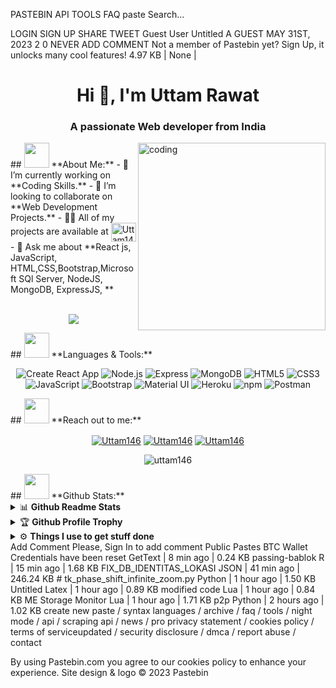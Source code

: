 PASTEBIN
API
TOOLS
FAQ
paste
Search...

LOGIN SIGN UP
SHARE
TWEET
Guest User
Untitled
A GUEST
MAY 31ST, 2023
2
0
NEVER
ADD COMMENT
Not a member of Pastebin yet? Sign Up, it unlocks many cool features!
 4.97 KB | None |  
     
<h1 align="center">Hi 👋, I'm Uttam Rawat</h1>
<h3 align="center">A passionate Web developer from India</h3>
<img align="right" alt="coding" width="300" src="https://images.squarespace-cdn.com/content/v1/5769fc401b631bab1addb2ab/1541580611624-TE64QGKRJG8SWAIUS7NS/ke17ZwdGBToddI8pDm48kPoswlzjSVMM-SxOp7CV59BZw-zPPgdn4jUwVcJE1ZvWQUxwkmyExglNqGp0IvTJZamWLI2zvYWH8K3-s_4yszcp2ryTI0HqTOaaUohrI8PI6FXy8c9PWtBlqAVlUS5izpdcIXDZqDYvprRqZ29Pw0o/coding-freak.gif">
## <img src="https://media.giphy.com/media/WUlplcMpOCEmTGBtBW/giphy.gif" width="40"> **About Me:**
- 🔭 I’m currently working on **Coding Skills.**
- 👯 I’m looking to collaborate on **Web Development Projects.**
- 👨‍💻 All of my projects are available at <a href="https://github.com/Uttam146?tab=repositories" target="blank"><img align="center" src="https://raw.githubusercontent.com/rahuldkjain/github-profile-readme-generator/master/src/images/icons/Social/github.svg" alt="Uttam146" height="30" width="40" /></a>
- 💬 Ask me about **React js, JavaScript, HTML,CSS,Bootstrap,Microsoft SQl Server, NodeJS, MongoDB, ExpressJS, **
<br/>
<br/>
<p align="center">
   <img align="center" src="https://github-readme-streak-stats.herokuapp.com/?user=Uttam146&theme=radical&hide_border=true"/>
</p>
## <img src="https://media.giphy.com/media/j2pOGeGYKe2xCCKwfi/giphy.gif" width="40"> **Languages & Tools:**
<p align="center">
  <img src="https://img.shields.io/static/v1?style=for-the-badge&message=React&color=222222&logo=Create+React+App&logoColor=09D3AC&label=" alt="Create React App">
  <img src="https://img.shields.io/static/v1?style=for-the-badge&message=Node.js&color=339933&logo=Node.js&logoColor=FFFFFF&label=" alt="Node.js">
  <img src="https://img.shields.io/static/v1?style=for-the-badge&message=Express&color=000000&logo=Express&logoColor=FFFFFF&label=" alt="Express">
  <img src="https://img.shields.io/static/v1?style=for-the-badge&message=MongoDB&color=47A248&logo=MongoDB&logoColor=FFFFFF&label=" alt="MongoDB">
  <img src="https://img.shields.io/badge/HTML5-E34F26?style=for-the-badge&logo=html5&logoColor=white" alt="HTML5">
  <img src="https://img.shields.io/badge/CSS3-1572B6?style=for-the-badge&logo=css3&logoColor=white" alt="CSS3">
  <img src="https://img.shields.io/badge/JavaScript-F7DF1E?style=for-the-badge&logo=javascript&logoColor=black" alt="JavaScript">
  <img src="https://img.shields.io/badge/Bootstrap-563D7C?style=for-the-badge&logo=bootstrap&logoColor=white" alt="Bootstrap">
  <img src="https://img.shields.io/badge/Material--UI-0081CB?style=for-the-badge&logo=material-ui&logoColor=white" alt="Material UI">
  <img src="https://img.shields.io/badge/Heroku-430098?style=for-the-badge&logo=heroku&logoColor=white" alt="Heroku">
  <img src="https://img.shields.io/static/v1?style=for-the-badge&message=npm&color=CB3837&logo=npm&logoColor=FFFFFF&label=" alt="npm">
  <img src="https://img.shields.io/badge/Postman-FF6C37?style=for-the-badge&logo=Postman&logoColor=white" alt="Postman">
</p>
## <img src="https://media.giphy.com/media/LnQjpWaON8nhr21vNW/giphy.gif" width="40"> **Reach out to me:** ️
<p align="center">	
<a href="https://www.linkedin.com/in/uttam-rawat-b315b311a/" target="_blank"><img align="center" src="https://img.shields.io/badge/-LinkedIn-0e76a8?style=flat-square&logo=Linkedin&logoColor=white" alt="Uttam146" /></a>
<a href="https://github.com/uttam146" target="_blank"><img align="center" src="https://img.shields.io/badge/Website-3b5998?style=flat-square&logo=google-chrome&logoColor=white" alt="Uttam146" /></a>
<a href="mailto:senthilm784@gmail.com" target="_blank"><img align="center" src="https://img.shields.io/badge/-Gmail-EA4335?style=flat-square&logo=Gmail&logoColor=white" alt="Uttam146" /></a>
<p align="center">
<img align="center" src="https://komarev.com/ghpvc/?username=uttam146" alt="uttam146" />
</p>
## <img src="https://media.giphy.com/media/ZCN6F3FAkwsyOGU2RS/giphy.gif" width="40"> **Github Stats:**
<details>
  <summary>📊 <b>Github Readme Stats</b></summary>
 <br />
 <p align="center">
  <a href="https://github.com/uttam146">
   <img width="430" align="center" src="https://github-readme-stats.vercel.app/api?username=uttam146&show_icons=true&theme=radical&count_private=true">
  </a>
  <a href="https://github.com/uttam146/github-readme-stats">
    <img align="center" src="https://github-readme-stats.anuraghazra1.vercel.app/api/top-langs/?username=uttam146&layout=compact&theme=radical&langs_count=6" />
  </a>
 </p>
</details>
<details>
 <summary>🏆 <b>Github Profile Trophy</b></summary>
 <br />
 <p align="center">
  <a href="https://github.com/ryo-ma/github-profile-trophy">
   <img src="https://github-profile-trophy.vercel.app/?username=uttam146&column=8&theme=darkhub"/>
  </a>
 </p>
</details>
<details>
  <br />
  <summary>⚙️ <b> Things I use to get stuff done</b></summary>
  	<ul>
  	   <li><b>OS:</b> Ubuntu / Windows  </li>
	     <li><b>Code Editor:</b> VSCode - The best editor out there.</li>
	     <li><b>To Stay Updated:</b> Linkedin </li>
	    <br />
	</ul>
</details>
Add Comment
Please, Sign In to add comment
Public Pastes
BTC Wallet Credentials have been reset
GetText | 8 min ago | 0.24 KB
passing-bablok
R | 15 min ago | 1.68 KB
FIX_DB_IDENTITAS_LOKASI
JSON | 41 min ago | 246.24 KB
# tk_phase_shift_infinite_zoom.py
Python | 1 hour ago | 1.50 KB
Untitled
Latex | 1 hour ago | 0.89 KB
modified code
Lua | 1 hour ago | 0.84 KB
ME Storage Monitor
Lua | 1 hour ago | 1.71 KB
p2p
Python | 2 hours ago | 1.02 KB
create new paste  /  syntax languages  /  archive  /  faq  /  tools  /  night mode  /  api  /  scraping api  /  news  /  pro
privacy statement  /  cookies policy  /  terms of serviceupdated  /  security disclosure  /  dmca  /  report abuse  /  contact

By using Pastebin.com you agree to our cookies policy to enhance your experience.
Site design & logo © 2023 Pastebin
